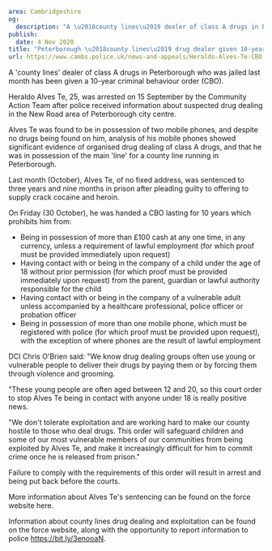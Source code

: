 ```yaml
area: Cambridgeshire
og:
  description: "A \u2018county lines\u2019 dealer of class A drugs in Peterborough who was jailed last month has been given a 10-year criminal behaviour order."
publish:
  date: 4 Nov 2020
title: "Peterborough \u2018county lines\u2019 drug dealer given 10-year CBO"
url: https://www.cambs.police.uk/news-and-appeals/Heraldo-Alves-Te-CBO
```

A 'county lines' dealer of class A drugs in Peterborough who was jailed last month has been given a 10-year criminal behaviour order (CBO).

Heraldo Alves Te, 25, was arrested on 15 September by the Community Action Team after police received information about suspected drug dealing in the New Road area of Peterborough city centre.

Alves Te was found to be in possession of two mobile phones, and despite no drugs being found on him, analysis of his mobile phones showed significant evidence of organised drug dealing of class A drugs, and that he was in possession of the main 'line' for a county line running in Peterborough.

Last month (October), Alves Te, of no fixed address, was sentenced to three years and nine months in prison after pleading guilty to offering to supply crack cocaine and heroin.

On Friday (30 October), he was handed a CBO lasting for 10 years which prohibits him from:

 * Being in possession of more than £100 cash at any one time, in any currency, unless a requirement of lawful employment (for which proof must be provided immediately upon request)
 * Having contact with or being in the company of a child under the age of 18 without prior permission (for which proof must be provided immediately upon request) from the parent, guardian or lawful authority responsible for the child
 * Having contact with or being in the company of a vulnerable adult unless accompanied by a healthcare professional, police officer or probation officer
 * Being in possession of more than one mobile phone, which must be registered with police (for which proof must be provided upon request), with the exception of where phones are the result of lawful employment

DCI Chris O'Brien said: "We know drug dealing groups often use young or vulnerable people to deliver their drugs by paying them or by forcing them through violence and grooming.

"These young people are often aged between 12 and 20, so this court order to stop Alves Te being in contact with anyone under 18 is really positive news.

"We don't tolerate exploitation and are working hard to make our county hostile to those who deal drugs. This order will safeguard children and some of our most vulnerable members of our communities from being exploited by Alves Te, and make it increasingly difficult for him to commit crime once he is released from prison."

Failure to comply with the requirements of this order will result in arrest and being put back before the courts.

More information about Alves Te's sentencing can be found on the force website here.

Information about county lines drug dealing and exploitation can be found on the force website, along with the opportunity to report information to police https://bit.ly/3enooaN.
